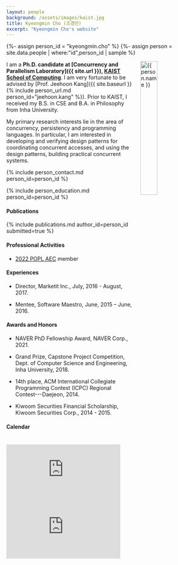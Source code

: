 ```yaml
---
layout: people
background: /assets/images/kaist.jpg
title: Kyeongmin Cho (조경민)
excerpt: "Kyeongmin Cho's website"
---
```


{%- assign person_id = "kyeongmin.cho" %}
{%- assign person = site.data.people | where:"id",person_id | sample %}

<img align="right" style="width: 30%; padding-left: 3%;" src="{{ site.baseurl }}/assets/images/people/kyeongmin.cho.jpg" alt="{{ person.name }}">

I am a **Ph.D. candidate at [Concurrency and Parallelism Laboratory]({{ site.url }}), [KAIST School of Computing](https://cs.kaist.ac.kr)**. I
am very fortunate to be advised by [Prof. Jeehoon Kang]({{ site.baseurl }}{% include person_url.md person_id="jeehoon.kang" %}). Prior to KAIST, I received my B.S. in CSE and B.A. in Philosophy from Inha University.

My primary research interests lie in the area of concurrency, persistency and programming languages. In particular, I am interested in developing and verifying design patterns for coordinating concurrent accesses, and using the design patterns, building practical concurrent systems.


{% include person_contact.md person_id=person_id %}


{% include person_education.md person_id=person_id %}


#### Publications

{% include publications.md author_id=person_id submitted=true %}

#### Professional Activities

- [2022 POPL AEC](https://popl22.sigplan.org/committee/POPL-2022-artifact-evaluation-artifact-evaluation-comittee) member

#### Experiences

- Director, Marketit Inc., July, 2016 - August, 2017.

- Mentee, Software Maestro, June, 2015 – June, 2016.

#### Awards and Honors

- NAVER PhD Fellowship Award, NAVER Corp., 2021.

- Grand Prize, Capstone Project Competition, Dept. of Computer Science and Engineering, Inha University, 2018.

- 14th place, ACM International Collegiate Programming Contest (ICPC) Regional Contest---Daejeon, 2014.

- Kiwoom Securities Financial Scholarship, Kiwoom Securities Corp., 2014 - 2015.

#### Calendar

<div class="responsive-iframe-container big-container">
    <iframe src="https://calendar.google.com/calendar/embed?showTitle=0&amp;showPrint=0&amp;mode=WEEK&amp&amp;wkst=1&amp;bgcolor=%23FFFFFF&amp;src=kyeongmin.cho%40cp.kaist.ac.kr&amp;color=%23125A12&amp;ctz=Asia%2FSeoul" style="border-width:0; margin-top:15pt;" frameborder="0" scrolling="no"></iframe>
</div>
<div class="responsive-iframe-container small-container" style="height: 1000;">
    <iframe src="https://calendar.google.com/calendar/embed?showTitle=0&amp;showPrint=0&amp;mode=AGENDA&amp&amp;wkst=1&amp;bgcolor=%23FFFFFF&amp;src=kyeongmin.cho%40cp.kaist.ac.kr&amp;color=%23125A12&amp;ctz=Asia%2FSeoul" style="border-width:0" frameborder="0" scrolling="no"></iframe>
</div>
